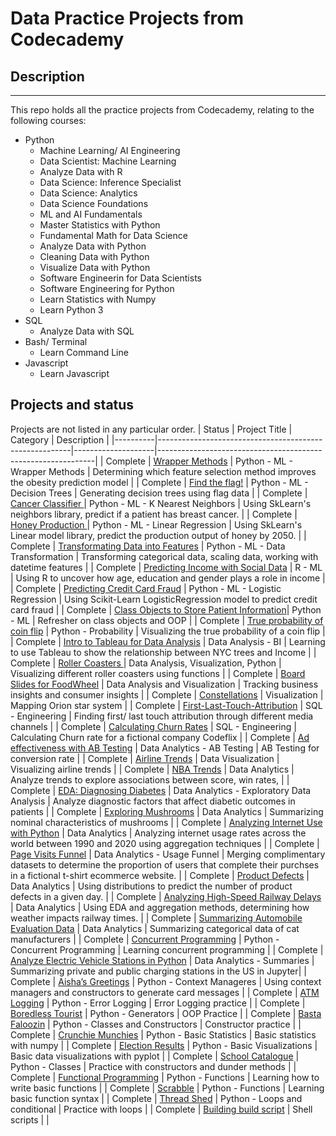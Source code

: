 # Data Practice Projects from Codecademy
## Description
-----------------
This repo holds all the practice projects from Codecademy, relating to the following courses:
* Python
  * Machine Learning/ AI Engineering
  * Data Scientist: Machine Learning
  * Analyze Data with R
  * Data Science: Inference Specialist
  * Data Science: Analytics
  * Data Science Foundations
  * ML and AI Fundamentals
  * Master Statistics with Python
  * Fundamental Math for Data Science
  * Analyze Data with Python
  * Cleaning Data with Python
  * Visualize Data with Python
  * Software Engineerin for Data Scientists
  * Software Engineering for Python 
  * Learn Statistics with Numpy
  * Learn Python 3
* SQL
  * Analyze Data with SQL
* Bash/ Terminal
  * Learn Command Line
* Javascript
  * Learn Javascript

## Projects and status
Projects are not listed in any particular order.
| Status   | Project Title                                          | Category           | Description                                                  |
|----------|--------------------------------------------------------|--------------------|--------------------------------------------------------------|
| Complete | [Wrapper Methods](https://github.com/anderoos/codecademy-practice-projects/blob/main/Python_ML/wrapper_methods.py) | Python - ML - Wrapper Methods | Determining which feature selection method improves the obesity prediction model |
| Complete | [Find the flag!](https://github.com/anderoos/codecademy-practice-projects/blob/main/Python_ML/find_the_flag.ipynb)   | Python - ML - Decision Trees | Generating decision trees using flag data            |
| Complete | [Cancer Classifier ](https://github.com/anderoos/codecademy-practice-projects/blob/main/Python_ML/cancer_classifier.py)          | Python - ML - K Nearest Neighbors |  Using SkLearn's neighbors library, predict if a patient has breast cancer. |
| Complete | [Honey Production ](https://github.com/anderoos/codecademy-practice-projects/blob/main/Python_ML/honey_production.py)  | Python - ML - Linear Regression       | Using SkLearn's Linear model library, predict the production output of honey by 2050. |
| Complete | [Transformating Data into Features](https://github.com/anderoos/codecademy-practice-projects/blob/main/Python_ML/data_transformation_features.py)  | Python - ML - Data Transformation       | Transforming categorical data, scaling data, working with datetime features |
| Complete | [Predicting Income with Social Data](https://github.com/anderoos/codecademy-practice-projects/tree/main/R/predicting-income-social) | R - ML             | Using R to uncover how age, education and gender plays a role in income | 
| Complete | [Predicting Credit Card Fraud](https://github.com/anderoos/codecademy-practice-projects/blob/main/Python_ML/predicting_creditcard_fraud.py)  | Python - ML - Logistic Regression      | Using Scikit-Learn LogisticRegression model to predict credit card fraud |
| Complete | [Class Objects to Store Patient Information](https://github.com/anderoos/codecademy-practice-projects/blob/main/Python_ML/patient_classes.py)| Python - ML            | Refresher on class objects and OOP                           |
| Complete | [True probability of coin flip](https://github.com/anderoos/codecademy-practice-projects/blob/main/Python/true-probability-coin-flip.ipynb)                                  | Python - Probability | Visualizing the true probability of a coin flip | 
| Complete | [Intro to Tableau for Data Analysis](https://github.com/anderoos/codecademy-practice-projects/tree/main/Tableau/Learn-Tableau-for-Data-Viz-main)  | Data Analysis - BI | Learning to use Tableau to show the relationship between NYC trees and Income | 
| Complete | [Roller Coasters ](https://github.com/anderoos/codecademy-practice-projects/tree/main/Python/Roller%20Coaster) | Data Analysis, Visualization, Python     | Visualizing different roller coasters using functions      |
| Complete | [Board Slides for FoodWheel](https://github.com/anderoos/codecademy-practice-projects/tree/main/Python/foodwheel)  | Data Analysis and Visualization      | Tracking business insights and consumer insights |
| Complete | [Constellations](https://github.com/anderoos/codecademy-practice-projects/tree/main/Python/orion-project)                                         | Visualization      | Mapping Orion star system                                    |
| Complete | [First-Last-Touch-Attribution](https://github.com/anderoos/codecademy-practice-projects/blob/main/Python/codecademy-first-last-touch-attribution.sql)                           | SQL - Engineering  | Finding first/ last touch attribution through different media channels |
| Complete | [Calculating Churn Rates](https://github.com/anderoos/codecademy-practice-projects/blob/main/Python/codecademy-churn-rate.sql)                                | SQL - Engineering  | Calculating Churn rate for a fictional company Codeflix      |
| Complete | [Ad effectiveness with AB Testing](https://github.com/anderoos/codecademy-practice-projects/blob/main/Python/codecademy-ad-effectiveness-ab-testing.ipynb)                        | Data Analytics - AB Testing | AB Testing for conversion rate | 
| Complete | [Airline Trends](https://github.com/anderoos/codecademy-practice-projects/tree/main/Python/Airline%20Analysis) | Data Visualization | Visualizing airline trends                                   |
| Complete | [NBA Trends](https://github.com/anderoos/codecademy-practice-projects/tree/main/Python/Codecademy_NBA_Trends_Project)     | Data Analytics     | Analyze trends to explore associations between score, win rates,  |
| Complete | [EDA: Diagnosing Diabetes](https://github.com/anderoos/codecademy-practice-projects/tree/main/Python/EDA%20Diagnosing%20Diabetes) |  Data Analytics - Exploratory Data Analysis    | Analyze diagnostic factors that affect diabetic outcomes in patients |
| Complete | [Exploring Mushrooms](https://github.com/anderoos/codecademy-practice-projects/tree/main/Python/Exploring%20Mushrooms) | Data Analytics     | Summarizing nominal characteristics of mushrooms             |
| Complete | [Analyzing Internet Use with Python](https://github.com/anderoos/codecademy-practice-projects/tree/main/Python/internet-usage-by-country)  | Data Analytics     | Analyzing internet usage rates across the world between 1990 and 2020 using aggregation techniques |
| Complete | [Page Visits Funnel](https://github.com/anderoos/codecademy-practice-projects/tree/main/Python/Page_Visits_Funnel_Project)  | Data Analytics - Usage Funnel    | Merging complimentary datasets to determine the proportion of users that complete their purchses in a fictional t-shirt ecommerce website.  |
| Complete | [Product Defects](https://github.com/anderoos/codecademy-practice-projects/tree/main/Python/product-defects)    | Data Analytics     | Using distributions to predict the number of product defects in a given day. |
| Complete | [Analyzing High-Speed Railway Delays](https://github.com/anderoos/codecademy-practice-projects/tree/main/Python/subway-delays-weather)  | Data Analytics     | Using EDA and aggregation methods, determining how weather impacts railway times. |
| Complete | [Summarizing Automobile Evaluation Data](https://github.com/anderoos/codecademy-practice-projects/tree/main/Python/Summarizing%20Automobile%20Evaluation%20Data)  | Data Analytics     | Summarizing categorical data of cat manufacturers            |
| Complete | [Concurrent Programming](https://github.com/anderoos/codecademy-practice-projects/blob/main/Python/codecademy-concurrent-programming)                                 | Python - Concurrent Programming         | Learning concurrent programming                      |
| Complete | [Analyze Electric Vehicle Stations in Python](https://github.com/anderoos/codecademy-practice-projects/blob/main/Python/codecademy-ev-charging-stations.ipynb)            | Data Analytics - Summaries    | Summarizing private and public charging stations in the US in Jupyter|
| Complete | [Aisha’s Greetings](https://github.com/anderoos/codecademy-practice-projects/blob/main/Python/codecademy-aishas-greetings.py)                                      | Python - Context Manageres        | Using context managers and constructors to generate card messages |
| Complete | [ATM Logging](https://github.com/anderoos/codecademy-practice-projects/blob/main/Python/codecademy-ATM-logging.py)                                            | Python - Error Logging            | Error Logging practice                                       |
| Complete | [Boredless Tourist](https://github.com/anderoos/codecademy-practice-projects/blob/main/Python/codecademy-the-boredless-tourist.py) | Python - Generators            | OOP Practice             |
| Complete | [Basta Faloozin](https://github.com/anderoos/codecademy-practice-projects/blob/main/Python/codecademy-basta-fazoolin.py)                                         | Python - Classes and Constructors            | Constructor practice                                         |
| Complete | [Crunchie Munchies](https://github.com/anderoos/codecademy-practice-projects/blob/main/Python/codecademy-crunchiemunchies.py)                                      | Python - Basic Statistics            | Basic statistics with numpy                                         |
| Complete | [Election Results](https://github.com/anderoos/codecademy-practice-projects/blob/main/Python/codecademy-election-results.py)                                       | Python - Basic Visualizations         | Basic data visualizations with pyplot             |
| Complete | [School Catalogue](https://github.com/anderoos/codecademy-practice-projects/blob/main/Python/codecademy-school-catalogue.py)                                      | Python - Classes            | Practice with constructors and dunder methods        |
| Complete | [Functional Programming](https://github.com/anderoos/codecademy-practice-projects/blob/main/Python/codecademy-functional-programming.py)                                 | Python - Functions          | Learning how to write basic functions      |
| Complete | [Scrabble](https://github.com/anderoos/codecademy-practice-projects/blob/main/Python/codecademy-scrabble.py)                  | Python - Functions            | Learning basic function syntax                |
| Complete | [Thread Shed](https://github.com/anderoos/codecademy-practice-projects/blob/main/Python/codecademy-thread-shed.py) | Python - Loops and conditional           | Practice with loops                         |
| Complete | [Building build script](https://github.com/anderoos/codecademy-practice-projects/blob/main/Python/codecademy-building-build-script.sh)                                 | Shell scripts             |                                                              |
